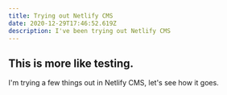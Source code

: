 ```yaml
---
title: Trying out Netlify CMS
date: 2020-12-29T17:46:52.619Z
description: I've been trying out Netlify CMS
---
```

## This is more like testing.

I'm trying a few things out in Netlify CMS, let's see how it goes.
